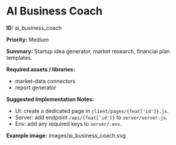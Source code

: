# AI Business Coach

**ID:** ai_business_coach

**Priority:** Medium

**Summary:**
Startup idea generator, market research, financial plan templates.

**Required assets / libraries:**

- market-data connectors
- report generator

**Suggested Implementation Notes:**

- UI: create a dedicated page in `client/pages/{feat['id']}.js`.
- Server: add endpoint `/api/{feat['id']}` to `server/server.js`.
- Env: add any required keys to `server/.env`.

**Example image:** images/ai_business_coach.svg

